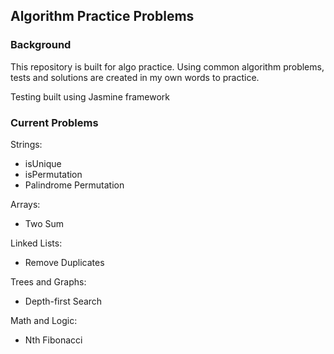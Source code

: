 ## Algorithm Practice Problems

### Background

This repository is built for algo practice. Using common algorithm problems, tests and solutions are created in my own words to practice.

Testing built using Jasmine framework

### Current Problems

Strings:

- isUnique
- isPermutation
- Palindrome Permutation

Arrays:

- Two Sum

Linked Lists:

- Remove Duplicates

Trees and Graphs:

- Depth-first Search

Math and Logic:

- Nth Fibonacci
